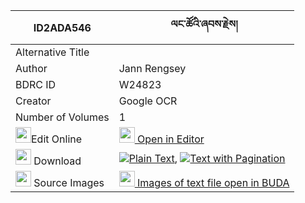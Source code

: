 |ID2ADA546|ལང་ཚོའི་ཞབས་རྗེས། 
| --- | --- 
|Alternative Title |
|Author| Jann Rengsey
|BDRC ID | W24823
|Creator | Google OCR
|Number of Volumes| 1
|<img width="25" src="https://img.icons8.com/color/25/000000/edit-property.png">Edit Online| [<img width="25" src="https://avatars.githubusercontent.com/u/45091458?s=200&v=4"> Open in Editor](http://editor.openpecha.org/ID2ADA546)
|<img width="25" src="https://img.icons8.com/fluent/48/000000/download-2.png"/>  Download | [![](https://img.icons8.com/color/20/000000/txt.png)Plain Text](https://github.com/Openpecha/ID2ADA546/releases/download/v1/langtso_i_shyabje_plain_ID2ADA546.zip), [![](https://img.icons8.com/color/20/000000/txt.png)Text with Pagination](https://github.com/Openpecha/ID2ADA546/releases/download/v1/langtso_i_shyabje_pages_ID2ADA546.zip)
|<img width="25" src="https://img.icons8.com/plasticine/100/000000/pictures-folder.png"/>  Source Images | [<img width="25" src="https://library.bdrc.io/icons/BUDA-small.svg"> Images of text file open in BUDA](https://library.bdrc.io/show/bdr:W24823)